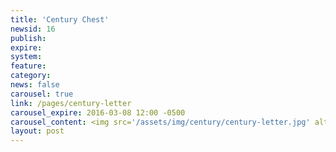 ```yaml
---
title: 'Century Chest'
newsid: 16
publish: 
expire: 
system: 
feature: 
category: 
news: false
carousel: true
link: /pages/century-letter
carousel_expire: 2016-03-08 12:00 -0500
carousel_content: <img src='/assets/img/century/century-letter.jpg' alt='Oklahoma Supreme Court Century Letter, 1913-2013' />
layout: post
---
```

